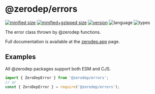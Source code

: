 # @zerodep/errors

[![minified size](https://img.shields.io/bundlephobia/min/@zerodep/errors?style=flat-square&color=blue)](https://bundlephobia.com/package/@zerodep/errors)
[![minified+gzipped size](https://img.shields.io/bundlephobia/minzip/@zerodep/errors?style=flat-square&color=blue)](https://bundlephobia.com/package/@zerodep/errors)
[![version](https://img.shields.io/npm/v/@zerodep/errors?style=flat-square&color=blue)](https://www.npmjs.com/package/@zerodep/errors)
![language](https://img.shields.io/badge/typescript-100%25-blue?style=flat-square)
![types](https://img.shields.io/badge/types-included-blue?style=flat-square)

The error class thrown by @zerodep functions.

Full documentation is available at the [zerodep.app](http://zerodep.app) page.

## Examples

All @zerodep packages support both ESM and CJS.

```javascript
import { ZeroDepError } from '@zerodep/errors';
// or
const { ZeroDepError } = require('@zerodep/errors');
```
